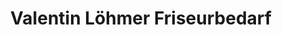 ---
title: "Valentin Löhmer Friseurbedarf"
url: /wuerzburg/valentin-loehmer-friseurbedarf/
shop: Großhandel
---
